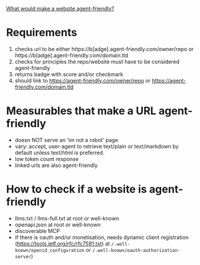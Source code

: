[What would make a website agent-friendly?](https://x.com/janwilmake/status/1931241984645103871)

# Requirements

1. checks url to be either https://b[adge].agent-friendly.com/owner/repo or https://b[adge].agent-friendly.com/domain.tld
2. checks for principles the repo/website must have to be considered agent-friendly
3. returns badge with score and/or checkmark
4. should link to https://agent-friendly.com/owner/repo or https://agent-friendly.com/domain.tld

# Measurables that make a URL agent-friendly

- doesn NOT serve an 'im not a robot' page
- vary: accept, user-agent to retrieve text/plain or text/markdown by default unless text/html is preferred.
- low token count response
- linked urls are also agent-friendly

# How to check if a website is agent-friendly

- llms.txt / llms-full.txt at root or well-known
- openapi.json at root or well-known
- discoverable MCP
- if there is oauth and/or monetisation, needs dynamic client registration (https://tools.ietf.org/rfc/rfc7591.txt) at `/.well-known/openid_configuration` or `/.well-known/oauth-authorization-server`)
